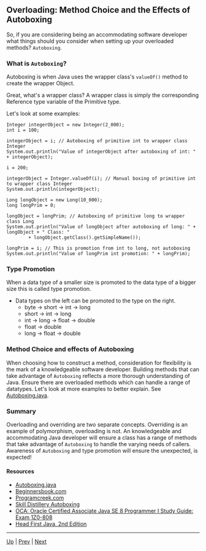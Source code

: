 ## Overloading: Method Choice and the Effects of Autoboxing
 
So, if you are considering being an accommodating software developer what things should you consider when setting up your overloaded methods? `Autoboxing`.
 
### What is `Autoboxing`?

Autoboxing is when Java uses the wrapper class's `valueOf()` method to create the wrapper Object.

Great, what's a wrapper class?  A wrapper class is simply the corresponding Reference type variable of the Primitive type.

Let's look at some examples:

```
Integer integerObject = new Integer(2_000);
int i = 100;

integerObject = i; // Autoboxing of primitive int to wrapper class Integer
System.out.println("Value of integerObject after autoboxing of int: " + integerObject);

i = 200;

integerObject = Integer.valueOf(i); // Manual boxing of primitive int to wrapper class Integer
System.out.println(integerObject);

Long longObject = new Long(10_000);
long longPrim = 0;

longObject = longPrim; // Autoboxing of primitive long to wrapper class Long
System.out.println("Value of longObject after autoboxing of long: " + longObject + " Class: "
		+ longObject.getClass().getSimpleName()); 

longPrim = i; // This is promotion from int to long, not autoboxing
System.out.println("Value of longPrim int promotion: " + longPrim);
```

### Type Promotion
When a data type of a smaller size is promoted to the data type of a bigger size this is called type promotion. 

* Data types on the left can be promoted to the type on the right.
  * byte → short → int → long
  * short → int → long
  * int → long → float → double
  * float → double
  * long → float → double

### Method Choice and effects of Autoboxing
When choosing how to construct a method, consideration for flexibility is the mark of a knowledgeable software developer.  Building methods that can take advantage of `Autoboxing` reflects a more thorough understanding of Java.  Ensure there are overloaded methods which can handle a range of datatypes. Let's look at more examples to better explain. See [Autoboxing.java](https://github.com/robrides/methodoverloading/blob/master/Autoboxing.java).

### Summary
Overloading and overriding are two separate concepts.  Overriding is an example of polymorphism, overloading is not. An knowledgeable and accommodating Java developer will ensure a class has a range of methods that take advantage of `Autoboxing` to handle the varying needs of callers. Awareness of `Autoboxing` and type promotion will ensure the unexpected, is expected!

#### Resources
* [Autoboxing.java](https://github.com/robrides/methodoverloading/blob/master/Autoboxing.java)
* [Beginnersbook.com](https://beginnersbook.com/2013/05/method-overloading/)
* [Programcreek.com](https://www.programcreek.com/2009/02/overriding-and-overloading-in-java-with-examples/)
* [Skill Distillery Autoboxing](https://github.com/SkillDistillery/SD20/blob/7d7ad4f8492a7f11c41cdffac77b6d5791927be2/java1/WrapperClasses/autoboxing.md)
* [OCA: Oracle Certified Associate Java SE 8 Programmer I Study Guide: Exam 1Z0-808](https://www.oreilly.com/library/view/oca-oracle-certified/9781118957424/)
* [Head First Java, 2nd Edition](https://www.oreilly.com/library/view/head-first-java/0596009208/)

<hr>

[Up](../master/README.md) | [Prev](https://github.com/robrides/methodoverloading/blob/master/overloadingRules.md) | [Next](https://github.com/robrides/methodoverloading/blob/master/sampleQuestion.md) 